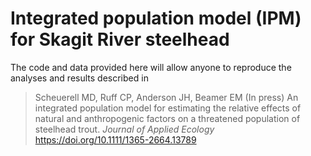 # Integrated population model (IPM) for Skagit River steelhead

The code and data provided here will allow anyone to reproduce the analyses and results described in

> Scheuerell MD, Ruff CP, Anderson JH, Beamer EM (In press) An integrated population model for estimating the relative effects of natural and anthropogenic factors on a threatened population of steelhead trout. *Journal of Applied Ecology* https://doi.org/10.1111/1365-2664.13789
